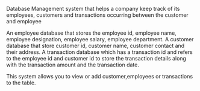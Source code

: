 Database Management system that helps a company keep track of its employees, customers and transactions occurring between the customer and employee

An employee database that stores the employee id, employee name, employee designation, employee salary, employee department. A customer database that store customer id, customer name, customer contact and their address. A transaction database which has a transaction id and refers to the employee id and customer id to store the transaction details along with the transaction amount and the transaction date.

This system allows you to view or add customer,employees or transactions to the table.
